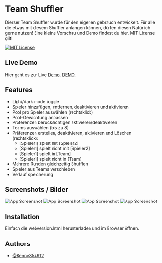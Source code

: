 

# Team Shuffler

Dierser Team Shuffler wurde für den eigenen gebrauch entwickelt. Für alle die etwas mit diesem Shuffler anfangen können, dürfen diesen Natürlich gerne nutzen! Eine kleine Vorschau und Demo findest du hier. MIT License gilt!

[![MIT License](https://img.shields.io/badge/License-MIT-green.svg)]()

## Live Demo

Hier geht es zur Live [Demo](http://htmlpreview.github.io/?https://raw.githubusercontent.com/Benny354912/Team-Shuffle-Web-Edition/refs/heads/main/webversion.html).
[DEMO](https://benny354912.github.io/Team-Shuffle-Web-Edition/webversion.html#5bb0b600-ef2c-4132-a07f-aefacc4ee3cd).

## Features

- Light/dark mode toggle
- Spieler hinzufügen, entfernen, deaktivieren und aktivieren
- Pool pro Spieler auswählen (rechtsklick)
- Pool-Gewichtung anpassen
- Präferenzen berücksichtigen aktivieren/deaktivieren
- Teams auswählen (bis zu 8)
- Präferenzen erstellen, deaktivieren, aktivieren und Löschen (rechtsklick):
    - [Spieler1] spielt mit [Spieler2]
    - [Spieler1] spielt nicht mit [Spieler2]
    - [Spieler1] spielt in [Team]
    - [Spieler1] spielt nicht in [Team]
- Mehrere Runden gleichzeitig Shufflen
- Spieler aus Teams verschieben
- Verlauf speicherung

## Screenshots / Bilder

![App Screenshot](https://camo.githubusercontent.com/0f2face56e0c6f26d04910206c929e9500f3fad8df705bed891e9ebc279f9170/68747470733a2f2f6c69747465722e636174626f782e6d6f652f686a6f7a71612e706e67)
![App Screenshot](https://camo.githubusercontent.com/24c4f33963abc9fe0394df4a814f155d4dcfb2a2fab80006205feb684ed7743f/68747470733a2f2f6c69747465722e636174626f782e6d6f652f6639303230752e706e67)
![App Screenshot](https://camo.githubusercontent.com/9d164bac75e75fa82c7bd26854b01134184b5f8da1b3da7e6075332cfecc084f/68747470733a2f2f6c69747465722e636174626f782e6d6f652f687534356e322e706e67)
![App Screenshot](https://camo.githubusercontent.com/d9b2f83fb657ed6532a8a356190746d00bd964a42f9ca6ac50d1ac6ccbd18f72/68747470733a2f2f6c69747465722e636174626f782e6d6f652f6763653230622e706e67)

## Installation

Einfach die webversion.html herunterladen und im Browser öffnen.
## Authors

- [@Benny354912](https://www.github.com/Benny354912)

